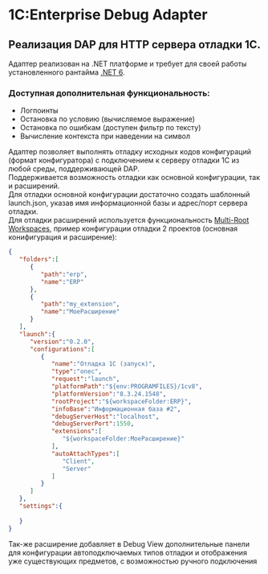 # 1C:Enterprise Debug Adapter
## Реализация DAP для HTTP сервера отладки 1С.

Адаптер реализован на .NET платформе и требует для своей работы установленного рантайма [.NET 6](https://dotnet.microsoft.com/en-us/download/dotnet/6.0).  

### Доступная дополнительная функциональность:
- Логпоинты
- Остановка по условию (вычисляемое выражение)
- Остановка по ошибкам (доступен фильтр по тексту)
- Вычисление контекста при наведении на символ  

Адаптер позволяет выполнять отладку исходных кодов конфигураций (формат конфигуратора) с подключением к серверу отладки 1С из любой среды, поддерживающей DAP.  
Поддерживается возможность отладки как основной конфигурации, так и расширений.  
Для отладки основной конфигурации достаточно создать шаблонный launch.json, указав имя информационной базы и адрес/порт сервера отладки.  
Для отладки расширений используется функциональность [Multi-Root Workspaces](https://code.visualstudio.com/docs/editor/multi-root-workspaces), пример конфигурации отладки 2 проектов (основная конифигурация и расширение):

```json
{
   "folders":[
      {
         "path":"erp",
         "name":"ERP"
      },
      {
         "path":"my_extension",
         "name":"МоеРасширение"
      }
   ],
   "launch":{
      "version":"0.2.0",
      "configurations":[
         {
            "name":"Отладка 1С (запуск)",
            "type":"onec",
            "request":"launch",
            "platformPath":"${env:PROGRAMFILES}/1cv8",
            "platformVersion":"8.3.24.1548",
            "rootProject":"${workspaceFolder:ERP}",
            "infoBase":"Информационная база #2",
            "debugServerHost":"localhost",
            "debugServerPort":1550,
            "extensions":[
               "${workspaceFolder:МоеРасширение}"
            ],
            "autoAttachTypes":[
               "Client",
               "Server"
            ]
         }
      ]
   },
   "settings":{
      
   }
}
```

Так-же расширение добавляет в Debug View дополнительные панели для конфигурации автоподключаемых типов отладки и отображения уже существующих предметов, с возможностью ручного подключения
